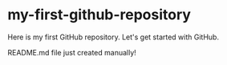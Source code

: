 # my-first-github-repository
Here is my first GitHub repository. Let's get started with GitHub.

README.md file just created manually!
